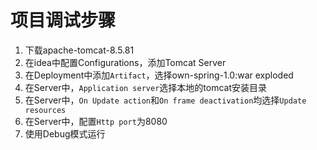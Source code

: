 # 项目调试步骤
1. 下载apache-tomcat-8.5.81
2. 在idea中配置Configurations，添加Tomcat Server
3. 在Deployment中添加`Artifact`，选择own-spring-1.0:war exploded
4. 在Server中，`Application server`选择本地的tomcat安装目录
5. 在Server中，`On Update action`和`On frame deactivation`均选择`Update resources`
6. 在Server中，配置`Http port`为8080
7. 使用Debug模式运行